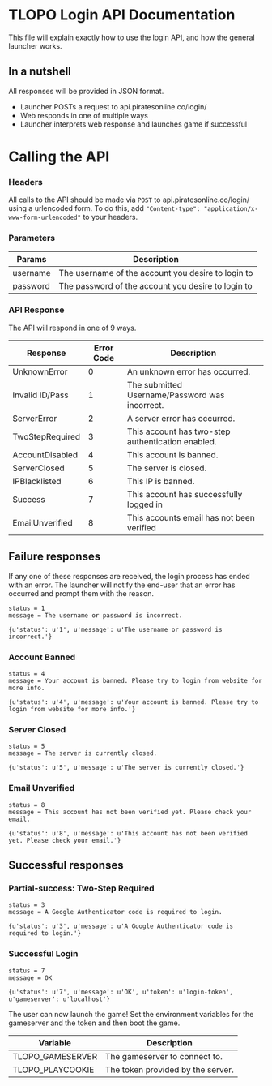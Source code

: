 # TLOPO Login API Documentation

This file will explain exactly how to use the login API, and how the general launcher works.

## In a nutshell

All responses will be provided in JSON format.

* Launcher POSTs a request to api.piratesonline.co/login/
* Web responds in one of multiple ways
* Launcher interprets web response and launches game if successful


# Calling the API

### Headers
All calls to the API should be made via ```POST``` to api.piratesonline.co/login/ using a urlencoded form. To do this, add ```"Content-type": "application/x-www-form-urlencoded"``` to your headers.

### Parameters
| Params     | Description                                        |
|------------|----------------------------------------------------|
| username   | The username of the account you desire to login to |
| password   | The password of the account you desire to login to |

### API Response

The API will respond in one of 9 ways.

| Response        | Error Code | Description                                       |
|-----------------|------------|---------------------------------------------------|
| UnknownError    |     0      | An unknown error has occurred.                    |
| Invalid ID/Pass |     1      | The submitted Username/Password was incorrect.    |
| ServerError     |     2      | A server error has occurred.                      |
| TwoStepRequired |     3      | This account has two-step authentication enabled. |
| AccountDisabled |     4      | This account is banned.                           |
| ServerClosed    |     5      | The server is closed.                             |
| IPBlacklisted   |     6      | This IP is banned.                                |
| Success         |     7      | This account has successfully logged in           |
| EmailUnverified |     8      | This accounts email has not been verified         |


## Failure responses
If any one of these responses are received, the login process has ended with an error. The launcher will notify the end-user that an error has occurred and prompt them with the reason.
```
status = 1
message = The username or password is incorrect.
```
```
{u'status': u'1', u'message': u'The username or password is incorrect.'}
```
### Account Banned
```
status = 4
message = Your account is banned. Please try to login from website for more info.
```
```
{u'status': u'4', u'message': u'Your account is banned. Please try to login from website for more info.'}
```

### Server Closed
```
status = 5
message = The server is currently closed.
```
```
{u'status': u'5', u'message': u'The server is currently closed.'}
```
### Email Unverified
```
status = 8
message = This account has not been verified yet. Please check your email.
```
```
{u'status': u'8', u'message': u'This account has not been verified yet. Please check your email.'}
```

## Successful responses

### Partial-success: Two-Step Required
```
status = 3
message = A Google Authenticator code is required to login.
```
```
{u'status': u'3', u'message': u'A Google Authenticator code is required to login.'}
```
### Successful Login
```
status = 7
message = OK
```
```
{u'status': u'7', u'message': u'OK', u'token': u'login-token', u'gameserver': u'localhost'}
```

The user can now launch the game! Set the environment variables for the gameserver and the token and then boot the game.

| Variable         | Description                        |
|------------------|------------------------------------|
| TLOPO_GAMESERVER | The gameserver to connect to.      |
| TLOPO_PLAYCOOKIE | The token provided by the server.  |
